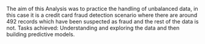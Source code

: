 The aim of this Analysis was to practice the handling of unbalanced data, in this case it is a credit card fraud detection scenario where there are around 492 records which have been suspected as fraud and the rest of the data is not.
Tasks achieved: Understanding and exploring the data and then building predictive models.
